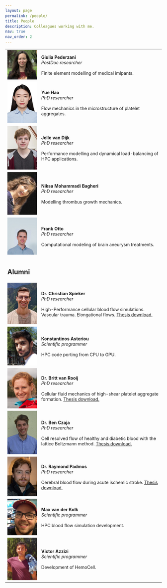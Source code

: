 ```yaml
---
layout: page
permalink: /people/
title: People
description: Colleagues working with me.
nav: true
nav_order: 2
---
```


<table style="border: none;">
  <tr>
    <td style="border: none;">
      <img src="/assets/img/Colleagues_Giulia.jpg" 
        width="120"  
        height="auto" />
    </td>
    <td style="border: none;"><b>Giulia Pederzani</b><br><i>PostDoc researcher</i><br><br>Finite element modelling of medical imlpants.</td>
  </tr>
  <tr>
    <td style="border: none;">
      <img src="/assets/img/Colleagues_Yue.jpg" 
        width="120"  
        height="auto" />
    </td>
    <td style="border: none;"><b>Yue Hao</b><br><i>PhD researcher</i><br><br>Flow mechanics in the microstructure of platelet aggregates.</td>
  </tr>
  <tr>
    <td style="border: none;">
      <img src="/assets/img/Colleagues_Jelle.jpg" 
        width="120"  
        height="auto" />
    </td>
    <td style="border: none;"><b>Jelle van Dijk</b><br><i>PhD researcher</i><br><br>Performance modelling and dynamical load-balancing of HPC applications.</td>
  </tr>
  <tr>
    <td style="border: none;">
      <img src="/assets/img/Colleagues_Niksa.jpg" 
        width="120"  
        height="auto" />
    </td>
    <td style="border: none;"><b>Niksa Mohammadi Bagheri</b><br><i>PhD researcher</i><br><br>Modelling thrombus growth mechanics.</td>
  </tr>
  <tr>
    <td style="border: none;">
      <img src="/assets/img/Colleagues_Frank.jpg" 
        width="120"  
        height="auto" />
    </td>
    <td style="border: none;"><b>Frank Otto</b><br><i>PhD researcher</i><br><br>Computational modeling of brain aneurysm treatments.</td>
  </tr>
  


  <tr >
    <td style="border: none;">  </td>
  </tr>
  <tr >
    <td style="border: none;"> <h2>Alumni</h2> </td>
  </tr>

  <tr>
    <td style="border: none;">
      <img src="/assets/img/Colleagues_Christian.jpeg" 
        width="120"  
        height="auto" />
    </td>
    <td style="border: none;"><b>Dr. Christian Spieker</b><br><i>PhD researcher</i><br><br>High-Performance cellular blood flow simulations. Vascular trauma. Elongational flows. <a href="https://dare.uva.nl/search?identifier=493e4676-091b-4d2c-a8a4-8adf4aa416a2">Thesis download.</a></td>
  </tr>
  <tr>
    <td style="border: none;">
      <img src="/assets/img/Colleagues_Kostis.jpg" 
        width="120"  
        height="auto" />
    </td>
    <td style="border: none;"><b>Konstantinos Asteriou</b><br><i>Scientific programmer</i><br><br>HPC code porting from CPU to GPU.</td>
  </tr>
  <tr>
    <td style="border: none;">
      <img src="/assets/img/Colleagues_Britt.jpg" 
        width="120"  
        height="auto" />
    </td>
    <td style="border: none;"><b>Dr. Britt van Rooij</b><br><i>PhD researcher</i><br><br>Cellular fluid mechanics of high-shear platelet aggregate formation. <a href="https://dare.uva.nl/search?identifier=9936a74f-b8d4-4855-bc93-0667daef36d7">Thesis download.</a></td>
  </tr>
  <tr>
    <td style="border: none;">
      <img src="/assets/img/Colleagues_Ben.png" 
        width="120"  
        height="auto" />
    </td>
    <td style="border: none;"><b>Dr. Ben Czaja</b><br><i>PhD researcher</i><br><br>Cell resolved flow of healthy and diabetic blood with the lattice Boltzmann method. <a href="https://dare.uva.nl/search?identifier=8f56dd3f-2232-4a21-a88b-163d3df20ac6">Thesis download.</a></td>
  </tr>
  <tr>
    <td style="border: none;">
      <img src="/assets/img/Colleagues_Raymond.jpg" 
        width="120"  
        height="auto" />
    </td>
    <td style="border: none;"><b>Dr. Raymond Padmos</b><br><i>PhD researcher</i><br><br>Cerebral blood flow during acute ischemic stroke. <a href="https://dare.uva.nl/search?identifier=88799f77-1eda-403d-ae7d-81ef8e258f2e">Thesis download.</a></td>
  </tr>
  <tr>
    <td style="border: none;">
      <img src="/assets/img/Colleagues_Max.jpeg" 
        width="120"  
        height="auto" />
    </td>
    <td style="border: none;"><b>Max van der Kolk</b><br><i>Scientific programmer</i><br><br>HPC blood flow simulation development.</td>
  </tr>
  <tr>
    <td style="border: none;">
      <img src="/assets/img/Colleagues_Victor.jpg" 
        width="120"  
        height="auto" />
    </td>
    <td style="border: none;"><b>Victor Azzizi</b><br><i>Scientific programmer</i><br><br>Development of HemoCell.</td>
  </tr>


</table>


